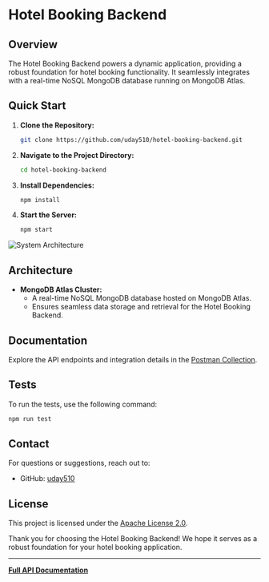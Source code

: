 # Hotel Booking Backend

## Overview

The Hotel Booking Backend powers a dynamic application, providing a robust foundation for hotel booking functionality. It seamlessly integrates with a real-time NoSQL MongoDB database running on MongoDB Atlas.

## Quick Start

1. **Clone the Repository:**
    ```bash
    git clone https://github.com/uday510/hotel-booking-backend.git
    ```

2. **Navigate to the Project Directory:**
    ```bash
    cd hotel-booking-backend
    ```

3. **Install Dependencies:**
    ```bash
    npm install
    ```

4. **Start the Server:**
    ```bash
    npm start
    ```
![System Architecture](https://github.com/uday510/hotel-booking-backend/blob/master/path_to_your_image_folder/SystemArchitecture.png)

## Architecture

- **MongoDB Atlas Cluster:**
  - A real-time NoSQL MongoDB database hosted on MongoDB Atlas.
  - Ensures seamless data storage and retrieval for the Hotel Booking Backend.

## Documentation

Explore the API endpoints and integration details in the [Postman Collection](https://documenter.getpostman.com/view/18252587/2sA2xh3DRZ).

## Tests

To run the tests, use the following command:

```bash
npm run test
```

## Contact

For questions or suggestions, reach out to:

- GitHub: [uday510](https://github.com/uday510)

## License

This project is licensed under the [Apache License 2.0](LICENSE).

Thank you for choosing the Hotel Booking Backend! We hope it serves as a robust foundation for your hotel booking application.

---

**[Full API Documentation](https://documenter.getpostman.com/view/18252587/2sA2xh3DRZ)**
